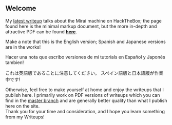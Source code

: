 ## Welcome
My [latest writeup](Mirai.md) talks about the Mirai machine on HackTheBox; 
the page found here is the minimal markup document, but the more in-depth and attractive PDF can be found 
[**here**](https://github.com/nateac1/HTB-Writeups/blob/master/Mirai-en.pdf).  


Make a note that this is the English version; Spanish and Japanese versions are in the works!  

Hacer una nota que escribo versiones de mi tutorials en Español y Japonés tambien!

これは英語版であることに注意してください。 スペイン語版と日本語版が作業中です!  


Otherwise, feel free to make yourself at home and enjoy the writeups that I publish here. I primarily work on PDF versions of writeups which
you can find in the [master branch](https://github.com/nateac1/HTB-Writeups) and are generally better quality than what I publish here on the site.  
Thank you for your time and consideration, and I hope you learn something from my Writeups!
